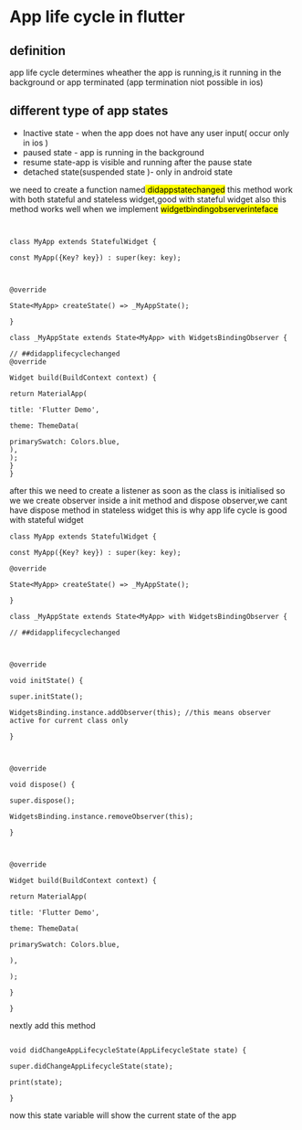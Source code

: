# App life cycle in flutter

## definition
app life cycle determines wheather the app is running,is it running in the background or app terminated (app termination niot possible in ios)


## different type of app states
*  Inactive state - when the app does not have any user input( occur only in ios )
* paused state - app is running in the background
* resume state-app is visible and running after the pause state
*  detached state(suspended state )-  only in android state


we need to create a function named<mark> didappstatechanged</mark>
this method work with both stateful and stateless widget,good with stateful widget
also this method works well when we implement  <mark>widgetbindingobserverinteface </mark>


```
  

class MyApp extends StatefulWidget {

const MyApp({Key? key}) : super(key: key);

  

@override

State<MyApp> createState() => _MyAppState();

}

class _MyAppState extends State<MyApp> with WidgetsBindingObserver {

// ##didapplifecyclechanged
@override

Widget build(BuildContext context) {

return MaterialApp(

title: 'Flutter Demo',

theme: ThemeData(

primarySwatch: Colors.blue,
),
);
}
}
```
after this we need to create a listener as soon as the class is initialised
so we we create observer inside a init method and dispose observer,we cant have dispose method in stateless widget this is why app life cycle is good with stateful widget

```
class MyApp extends StatefulWidget {

const MyApp({Key? key}) : super(key: key);

@override

State<MyApp> createState() => _MyAppState();

}

class _MyAppState extends State<MyApp> with WidgetsBindingObserver {

// ##didapplifecyclechanged

  

@override

void initState() {

super.initState();

WidgetsBinding.instance.addObserver(this); //this means observer active for current class only

}

  

@override

void dispose() {

super.dispose();

WidgetsBinding.instance.removeObserver(this);

}

  

@override

Widget build(BuildContext context) {

return MaterialApp(

title: 'Flutter Demo',

theme: ThemeData(

primarySwatch: Colors.blue,

),

);

}

}
```

nextly add this method    
```

void didChangeAppLifecycleState(AppLifecycleState state) {

super.didChangeAppLifecycleState(state);

print(state);

}
```

now this state variable will show the current state of the app